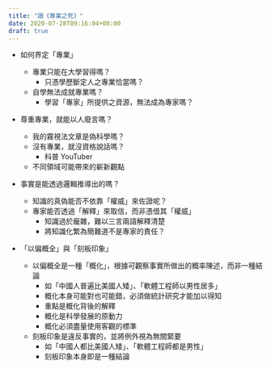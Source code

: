 ```yaml
---
title: "讀《專業之死》"
date: 2020-07-28T09:16:04+08:00
draft: true
---
```


- 如何界定「專業」
  - 專業只能在大學習得嗎？
    - 只憑學歷斷定人之專業恰當嗎？
  - 自學無法成就專業嗎？
    - 學習「專家」所提供之資源，無法成為專家嗎？
- 尊重專業，就能以人廢言嗎？
  - 我的霧視法文章是偽科學嗎？
  - 沒有專業，就沒資格說話嗎？
    - 科普 YouTuber
  - 不同領域可能帶來的嶄新觀點
- 事實是能透過邏輯推導出的嗎？
  - 知識的真偽能否不依靠「權威」來佐證呢？
  - 專家能否透過「解釋」來取信，而非憑借其「權威」
    - 知識過於龐雜，難以三言兩語解釋清楚
    - 將知識化繁為簡難道不是專家的責任？

- 「以偏概全」與「刻板印象」
  - 以偏概全是一種「概化」，根據可觀察事實所做出的概率陳述，而非一種結論
    - 如「中國人普遍比美國人矮」、「軟體工程師以男性居多」
    - 概化本身可能對也可能錯，必須做統計研究才能加以得知
    - 重點是概化背後的解釋
    - 概化是科學發展的原動力
    - 概化必須盡量使用客觀的標準
  - 刻板印象是違反事實的，並將例外視為無關緊要
    - 如「中國人都比美國人矮」、「軟體工程師都是男性」
    - 刻板印象本身即是一種結論
